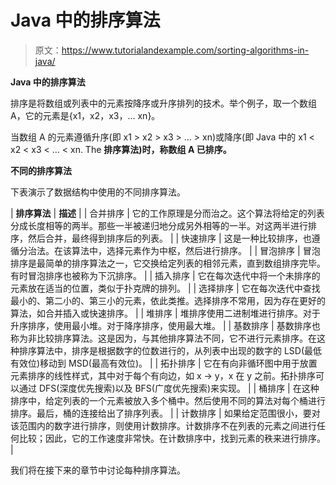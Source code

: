 # Java 中的排序算法

> 原文：<https://www.tutorialandexample.com/sorting-algorithms-in-java/>

**Java 中的排序算法**

排序是将数组或列表中的元素按降序或升序排列的技术。举个例子，取一个数组 A，它的元素是{x1，x2，x3，… xn}。

当数组 A 的元素遵循升序(即 x1 > x2 > x3 > … > xn)或降序(即 Java 中的 x1 < x2 < x3 < … < xn. The **排序算法)时，称数组 A 已排序。**

**不同的排序算法**

下表演示了数据结构中使用的不同排序算法。



| **排序算法** | **描述** |
| 合并排序 | 它的工作原理是分而治之。这个算法将给定的列表分成长度相等的两半。那些一半被递归地分成另外相等的一半。对这两半进行排序，然后合并，最终得到排序后的列表。 |
| 快速排序 | 这是一种比较排序，也遵循分治法。在该算法中，选择元素作为中枢，然后进行排序。 |
| 冒泡排序 | 冒泡排序是最简单的排序算法之一，它交换给定列表的相邻元素，直到数组排序完毕。有时冒泡排序也被称为下沉排序。 |
| 插入排序 | 它在每次迭代中将一个未排序的元素放在适当的位置，类似于扑克牌的排列。 |
| 选择排序 | 它在每次迭代中查找最小的、第二小的、第三小的元素，依此类推。选择排序不常用，因为存在更好的算法，如合并插入或快速排序。 |
| 堆排序 | 堆排序使用二进制堆进行排序。对于升序排序，使用最小堆。对于降序排序，使用最大堆。 |
| 基数排序 | 基数排序也称为非比较排序算法。这是因为，与其他排序算法不同，它不进行元素排序。在这种排序算法中，排序是根据数字的位数进行的，从列表中出现的数字的 LSD(最低有效位)移动到 MSD(最高有效位)。 |
| 拓扑排序 | 它在有向非循环图中用于放置元素排序的线性样式，其中对于每个有向边，如 x -> y，x 在 y 之前。拓扑排序可以通过 DFS(深度优先搜索)以及 BFS(广度优先搜索)来实现。 |
| 桶排序 | 在这种排序中，给定列表的一个元素被放入多个桶中。然后使用不同的算法对每个桶进行排序。最后，桶的连接给出了排序列表。 |
| 计数排序 | 如果给定范围很小，要对该范围内的数字进行排序，则使用计数排序。计数排序不在列表的元素之间进行任何比较；因此，它的工作速度非常快。在计数排序中，找到元素的秩来进行排序。 |



我们将在接下来的章节中讨论每种排序算法。